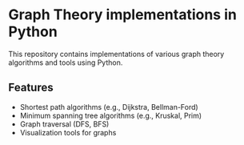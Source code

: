 # Graph Theory implementations in Python 

This repository contains implementations of various graph theory algorithms and tools using Python.  

## Features  
- Shortest path algorithms (e.g., Dijkstra, Bellman-Ford)  
- Minimum spanning tree algorithms (e.g., Kruskal, Prim)  
- Graph traversal (DFS, BFS)  
- Visualization tools for graphs  
